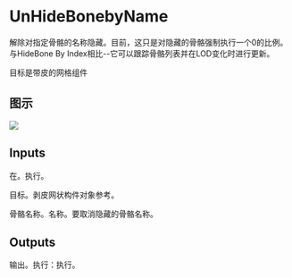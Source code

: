 # UnHideBonebyName

解除对指定骨骼的名称隐藏。目前，这只是对隐藏的骨骼强制执行一个0的比例。与HideBone By Index相比--它可以跟踪骨骼列表并在LOD变化时进行更新。

目标是带皮的网格组件

## 图示

![]($-20221218-18272288.png)

## Inputs

在。执行。

目标。剥皮网状构件对象参考。

骨骼名称。名称。要取消隐藏的骨骼名称。 

## Outputs

输出。执行：执行。
